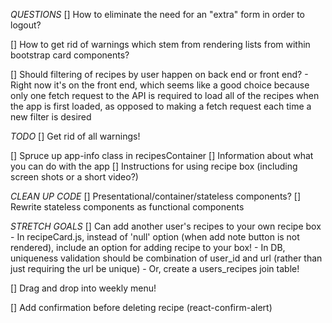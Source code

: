 *QUESTIONS*
[] How to eliminate the need for an "extra" form in order to logout?

[] How to get rid of warnings which stem from rendering lists from within bootstrap card components?

[] Should filtering of recipes by user happen on back end or front end?
    - Right now it's on the front end, which seems like a good choice because only one fetch request to the API is required to load all of the recipes when the app is first loaded, as opposed to making a fetch request each time a new filter is desired

*TODO*
[] Get rid of all warnings!

[] Spruce up app-info class in recipesContainer
    [] Information about what you can do with the app
    [] Instructions for using recipe box (including screen shots or a short video?)

*CLEAN UP CODE*
[] Presentational/container/stateless components?
[] Rewrite stateless components as functional components

*STRETCH GOALS*
[] Can add another user's recipes to your own recipe box
    - In recipeCard.js, instead of 'null' option (when add note button is not rendered), include an option for adding recipe to your box!
    - In DB, uniqueness validation should be combination of user_id and url (rather than just requiring the url be unique)
    - Or, create a users_recipes join table!

[] Drag and drop into weekly menu!

[] Add confirmation before deleting recipe (react-confirm-alert)

